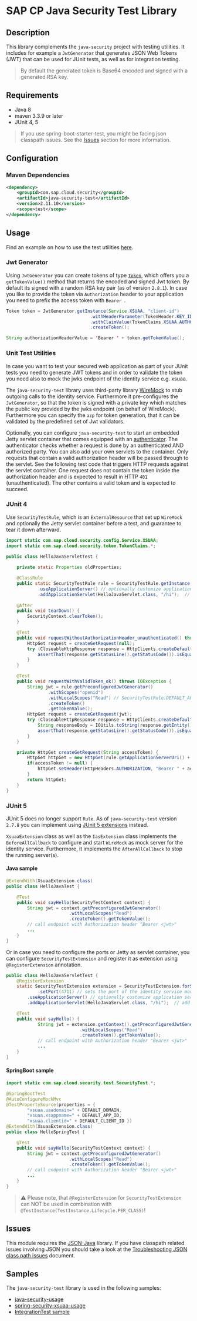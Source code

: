 # SAP CP Java Security Test Library

## Description
This library complements the `java-security` project with testing utilities.
It includes for example a `JwtGenerator` that generates JSON Web Tokens (JWT) that can be used for JUnit tests, as well as for integration testing.

 > By default the generated token is Base64 encoded and signed with a generated RSA key.


## Requirements
- Java 8
- maven 3.3.9 or later
- JUnit 4, 5

> If you use spring-boot-starter-test, you might be facing json classpath issues. See the [Issues](#Issues)
> section for more information.

## Configuration

### Maven Dependencies
```xml
<dependency>
    <groupId>com.sap.cloud.security</groupId>
    <artifactId>java-security-test</artifactId>
    <version>2.11.10</version>
    <scope>test</scope>
</dependency>
```

## Usage
Find an example on how to use the test utilities [here](/samples/java-security-usage).

### Jwt Generator
Using `JwtGenerator` you can create tokens of type [`Token`](/java-security/src/main/java/com/sap/cloud/security/token/Token.java), which offers you a `getTokenValue()` method that returns the encoded and signed Jwt token. By default its signed with a random RSA key pair (as of version `2.8.1`). In case you like to provide the token via `Authorization` header to your application you need to prefix the access token with `Bearer `. 

```java
Token token = JwtGenerator.getInstance(Service.XSUAA, "client-id")
                                .withHeaderParameter(TokenHeader.KEY_ID, "key-id") // optional
                                .withClaimValue(TokenClaims.XSUAA.AUTHORIZATION_PARTY, azp) // optional
                                .createToken();

String authorizationHeaderValue = 'Bearer ' + token.getTokenValue();
```

### Unit Test Utilities
In case you want to test your secured web application as part of your JUnit tests you need to generate JWT tokens and in order to validate the token you need also to mock the jwks endpoint of the identity service e.g. xsuaa. 

The `java-security-test` library uses third-party library [WireMock](http://wiremock.org/docs/getting-started/) to stub outgoing calls to the identity service. Furthermore it pre-configures the `JwtGenerator`, so that the token is signed with a private key which matches the public key provided by the jwks endpoint (on behalf of WireMock). Furthermore you can specify the `azp` for token generation, that it can be validated by the predefined set of Jwt validators.

Optionally, you can configure `java-security-test` to start an embedded Jetty servlet container that comes equipped with an [authenticator](src/main/java/com/sap/cloud/security/servlet/XsuaaTokenAuthenticator.java). The authenticator checks whether a request is done by an authenticated AND authorized party. You can also add your own servlets to the container. Only requests that contain a valid authorization header will be passed through to the servlet. See the following test code that triggers HTTP requests against the servlet container. One request does not contain the token inside the authorization header and is expected to result in HTTP `401` (unauthenticated). The other contains a valid token and is expected to succeed.


### JUnit 4
Use `SecurityTestRule`, which is an `ExternalResource` that set up `WireMock` and optionally the Jetty servlet container before a test, and guarantee to tear it down afterward.

```java
import static com.sap.cloud.security.config.Service.XSUAA;
import static com.sap.cloud.security.token.TokenClaims.*;

public class HelloJavaServletTest {
    
	private static Properties oldProperties;

	@ClassRule
	public static SecurityTestRule rule = SecurityTestRule.getInstance(Service.XSUAA)
			.useApplicationServer() // optionally customize application server, e.g. port
			.addApplicationServlet(HelloJavaServlet.class, "/hi");  // add servlet to be tested to application server
    
	@After
	public void tearDown() {
		SecurityContext.clearToken();
	}

	@Test
	public void requestWithoutAuthorizationHeader_unauthenticated() throws IOException {
		HttpGet request = createGetRequest(null);
		try (CloseableHttpResponse response = HttpClients.createDefault().execute(request)) {
			assertThat(response.getStatusLine().getStatusCode()).isEqualTo(HttpStatus.SC_UNAUTHORIZED); // 401
		}
	}

	@Test
	public void requestWithValidToken_ok() throws IOException {
		String jwt = rule.getPreconfiguredJwtGenerator()
				.withScopes("openid")
				.withLocalScopes("Read") // SecurityTestRule.DEFAULT_APP_ID + ".Read"
				.createToken()
				.getTokenValue();
		HttpGet request = createGetRequest(jwt);
		try (CloseableHttpResponse response = HttpClients.createDefault().execute(request)) {
			String responseBody = IOUtils.toString(response.getEntity().getContent(), StandardCharsets.UTF_8);
			assertThat(response.getStatusLine().getStatusCode()).isEqualTo(HttpStatus.SC_OK);
		}
	}

	private HttpGet createGetRequest(String accessToken) {
		HttpGet httpGet = new HttpGet(rule.getApplicationServerUri() + HelloJavaServlet.ENDPOINT);
		if(accessToken != null) {
			httpGet.setHeader(HttpHeaders.AUTHORIZATION, "Bearer " + accessToken);
		}
		return httpGet;
	}
}
```


### JUnit 5
JUnit 5 does no longer support `Rule`. As of `java-security-test` version `2.7.8` you can implement using [JUnit 5 extensions](https://junit.org/junit5/docs/current/user-guide/#extensions) instead. 


`XsuaaExtension` class as well as the `IasExtension` class implements the `BeforeAllCallback` to configure and start `WireMock` as mock server for the identity service. Furthermore, it implements the `AfterAllCallback` to stop the running server(s).

#### Java sample

```java
@ExtendWith(XsuaaExtension.class) 
public class HelloJavaTest {

	@Test
	public void sayHello(SecurityTestContext context) {
		String jwt = context.getPreconfiguredJwtGenerator()
						.withLocalScopes("Read")
						.createToken().getTokenValue();
		// call endpoint with Authorization header "Bearer <jwt>" 			
		...
	}
}
```

Or in case you need to configure the ports or Jetty as servlet container, you can configure `SecurityTestExtension` and register it as extension using `@RegisterExtension` annotation.

```java
public class HelloJavaServletTest {
    @RegisterExtension
    static SecurityTestExtension extension = SecurityTestExtension.forService(Service.XSUAA)
            .setPort(4711) // sets the port of the identity service mock server
	    .useApplicationServer() // optionally customize application server, e.g. port
	    .addApplicationServlet(HelloJavaServlet.class, "/hi");  // add servlet to be tested to application server

    @Test
    public void sayHello() {
    		String jwt = extension.getContext().getPreconfiguredJwtGenerator()
    						.withLocalScopes("Read")
    						.createToken().getTokenValue();
    		// call endpoint with Authorization header "Bearer <jwt>" 			
    		...
    }
}
```

#### SpringBoot sample

```java
import static com.sap.cloud.security.test.SecurityTest.*;

@SpringBootTest
@AutoConfigureMockMvc
@TestPropertySource(properties = { 
		"xsuaa.uaadomain=" + DEFAULT_DOMAIN, 
		"xsuaa.xsappname=" + DEFAULT_APP_ID,
		"xsuaa.clientid=" + DEFAULT_CLIENT_ID })
@ExtendWith(XsuaaExtension.class)
public class HelloSpringTest {

	@Test
	public void sayHello(SecurityTestContext context) {
		String jwt = context.getPreconfiguredJwtGenerator()
						.withLocalScopes("Read")
						.createToken().getTokenValue();
		// call endpoint with Authorization header "Bearer <jwt>" 			
		...
	}
}
```
> :warning: Please note, that `@RegisterExtension` for `SecurityTestExtension` can NOT be used in combination with `@TestInstance(TestInstance.Lifecycle.PER_CLASS)`! 

## Issues

This module requires the [JSON-Java](https://github.com/stleary/JSON-java) library.
If you have classpath related  issues involving JSON you should take a look at the
[Troubleshooting JSON class path issues](/docs/Troubleshooting_JsonClasspathIssues.md) document.

## Samples
The `java-security-test` library is used in the following samples:
- [java-security-usage](/samples/java-security-usage)
- [spring-security-xsuaa-usage](/samples/spring-security-xsuaa-usage)
- [IntegrationTest sample](/java-security-it)
